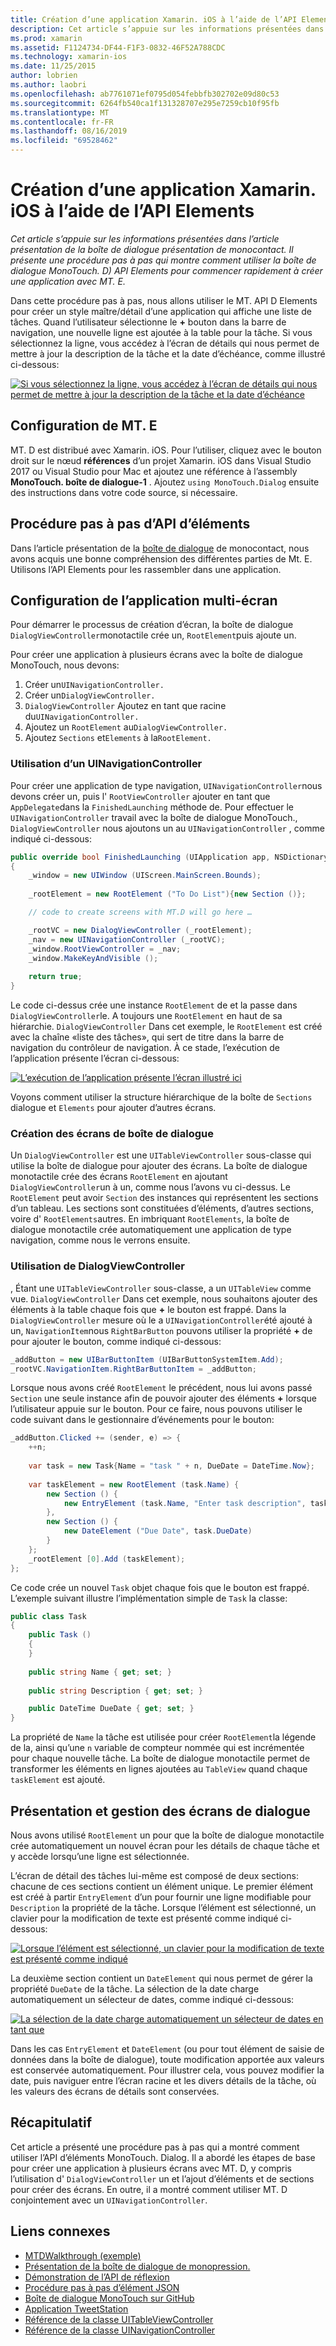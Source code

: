 ```yaml
---
title: Création d’une application Xamarin. iOS à l’aide de l’API Elements
description: Cet article s’appuie sur les informations présentées dans l’article présentation de la boîte de dialogue présentation de monocontact. Il présente une procédure pas à pas qui montre comment utiliser la boîte de dialogue MonoTouch. D) API Elements pour commencer rapidement à créer une application avec MT. E.
ms.prod: xamarin
ms.assetid: F1124734-DF44-F1F3-0832-46F52A788CDC
ms.technology: xamarin-ios
ms.date: 11/25/2015
author: lobrien
ms.author: laobri
ms.openlocfilehash: ab7761071ef0795d054febbfb302702e09d80c53
ms.sourcegitcommit: 6264fb540ca1f131328707e295e7259cb10f95fb
ms.translationtype: MT
ms.contentlocale: fr-FR
ms.lasthandoff: 08/16/2019
ms.locfileid: "69528462"
---
```

# <a name="creating-a-xamarinios-application-using-the-elements-api"></a>Création d’une application Xamarin. iOS à l’aide de l’API Elements

_Cet article s’appuie sur les informations présentées dans l’article présentation de la boîte de dialogue présentation de monocontact. Il présente une procédure pas à pas qui montre comment utiliser la boîte de dialogue MonoTouch. D) API Elements pour commencer rapidement à créer une application avec MT. E._

Dans cette procédure pas à pas, nous allons utiliser le MT. API D Elements pour créer un style maître/détail d’une application qui affiche une liste de tâches. Quand l’utilisateur sélectionne le **+** bouton dans la barre de navigation, une nouvelle ligne est ajoutée à la table pour la tâche. Si vous sélectionnez la ligne, vous accédez à l’écran de détails qui nous permet de mettre à jour la description de la tâche et la date d’échéance, comme illustré ci-dessous:

 [![](elements-api-walkthrough-images/01-task-list-app.png "Si vous sélectionnez la ligne, vous accédez à l’écran de détails qui nous permet de mettre à jour la description de la tâche et la date d’échéance")](elements-api-walkthrough-images/01-task-list-app.png#lightbox)

 ## <a name="setting-up-mtd"></a>Configuration de MT. E

MT. D est distribué avec Xamarin. iOS. Pour l’utiliser, cliquez avec le bouton droit sur le nœud **références** d’un projet Xamarin. iOS dans Visual Studio 2017 ou Visual Studio pour Mac et ajoutez une référence à l’assembly **MonoTouch. boîte de dialogue-1** . Ajoutez `using MonoTouch.Dialog` ensuite des instructions dans votre code source, si nécessaire.

## <a name="elements-api-walkthrough"></a>Procédure pas à pas d’API d’éléments

Dans l’article présentation de la [boîte de dialogue](~/ios/user-interface/monotouch.dialog/index.md) de monocontact, nous avons acquis une bonne compréhension des différentes parties de Mt. E. Utilisons l’API Elements pour les rassembler dans une application.

## <a name="setting-up-the-multi-screen-application"></a>Configuration de l’application multi-écran

Pour démarrer le processus de création d’écran, la boîte de dialogue `DialogViewController`monotactile crée un, `RootElement`puis ajoute un.

Pour créer une application à plusieurs écrans avec la boîte de dialogue MonoTouch, nous devons:

1. Créer un`UINavigationController.`
1. Créer un`DialogViewController.`
1. `DialogViewController` Ajoutez en tant que racine du`UINavigationController.` 
1. Ajoutez un `RootElement` au`DialogViewController.`
1. Ajoutez `Sections` et`Elements` à la`RootElement.` 

### <a name="using-a-uinavigationcontroller"></a>Utilisation d’un UINavigationController

Pour créer une application de type navigation, `UINavigationController`nous devons créer un, puis l' `RootViewController` ajouter en tant que `AppDelegate`dans la `FinishedLaunching` méthode de. Pour effectuer le `UINavigationController` travail avec la boîte de dialogue MonoTouch., `DialogViewController` nous ajoutons un au `UINavigationController` , comme indiqué ci-dessous:

```csharp
public override bool FinishedLaunching (UIApplication app, NSDictionary options)
{
    _window = new UIWindow (UIScreen.MainScreen.Bounds);
            
    _rootElement = new RootElement ("To Do List"){new Section ()};

    // code to create screens with MT.D will go here …

    _rootVC = new DialogViewController (_rootElement);
    _nav = new UINavigationController (_rootVC);
    _window.RootViewController = _nav;
    _window.MakeKeyAndVisible ();
            
    return true;
}
```

Le code ci-dessus crée une instance `RootElement` de et la passe dans `DialogViewController`le. A toujours une `RootElement` en haut de sa hiérarchie. `DialogViewController` Dans cet exemple, le `RootElement` est créé avec la chaîne «liste des tâches», qui sert de titre dans la barre de navigation du contrôleur de navigation. À ce stade, l’exécution de l’application présente l’écran ci-dessous:

 [![](elements-api-walkthrough-images/02-to-do-list-screen-.png "L’exécution de l’application présente l’écran illustré ici")](elements-api-walkthrough-images/02-to-do-list-screen-.png#lightbox)

Voyons comment utiliser la structure hiérarchique de la boîte de `Sections` dialogue et `Elements` pour ajouter d’autres écrans.

### <a name="creating-the-dialog-screens"></a>Création des écrans de boîte de dialogue

Un `DialogViewController` est une `UITableViewController` sous-classe qui utilise la boîte de dialogue pour ajouter des écrans. La boîte de dialogue monotactile crée des écrans `RootElement` en ajoutant `DialogViewController`un à un, comme nous l’avons vu ci-dessus. Le `RootElement` peut avoir `Section` des instances qui représentent les sections d’un tableau.
Les sections sont constituées d’éléments, d’autres sections, voire d' `RootElements`autres. En imbriquant `RootElements`, la boîte de dialogue monotactile crée automatiquement une application de type navigation, comme nous le verrons ensuite.

### <a name="using-dialogviewcontroller"></a>Utilisation de DialogViewController

, Étant une `UITableViewController` sous-classe, a un `UITableView` comme vue. `DialogViewController` Dans cet exemple, nous souhaitons ajouter des éléments à la table chaque fois que **+** le bouton est frappé. Dans la `DialogViewController` mesure où le a `UINavigationController`été ajouté à un, `NavigationItem`nous `RightBarButton` pouvons utiliser la propriété **+** de pour ajouter le bouton, comme indiqué ci-dessous:

```csharp
_addButton = new UIBarButtonItem (UIBarButtonSystemItem.Add);
_rootVC.NavigationItem.RightBarButtonItem = _addButton;
```

Lorsque nous avons créé `RootElement` le précédent, nous lui avons passé `Section` une seule instance afin de pouvoir ajouter des éléments **+** lorsque l’utilisateur appuie sur le bouton. Pour ce faire, nous pouvons utiliser le code suivant dans le gestionnaire d’événements pour le bouton:

```csharp
_addButton.Clicked += (sender, e) => {                
    ++n;
                
    var task = new Task{Name = "task " + n, DueDate = DateTime.Now};
                
    var taskElement = new RootElement (task.Name) {
        new Section () {
            new EntryElement (task.Name, "Enter task description", task.Description)
        },
        new Section () {
            new DateElement ("Due Date", task.DueDate)
        }
    };
    _rootElement [0].Add (taskElement);
};
```

Ce code crée un nouvel `Task` objet chaque fois que le bouton est frappé. L’exemple suivant illustre l’implémentation simple de `Task` la classe:

```csharp
public class Task
{   
    public Task ()
    {
    }
      
    public string Name { get; set; }
        
    public string Description { get; set; }

    public DateTime DueDate { get; set; }
}
```

La propriété de `Name` la tâche est utilisée pour créer `RootElement`la légende de la, ainsi qu’une `n` variable de compteur nommée qui est incrémentée pour chaque nouvelle tâche. La boîte de dialogue monotactile permet de transformer les éléments en lignes ajoutées au `TableView` quand chaque `taskElement` est ajouté.

## <a name="presenting-and-managing-dialog-screens"></a>Présentation et gestion des écrans de dialogue

Nous avons utilisé `RootElement` un pour que la boîte de dialogue monotactile crée automatiquement un nouvel écran pour les détails de chaque tâche et y accède lorsqu’une ligne est sélectionnée.

L’écran de détail des tâches lui-même est composé de deux sections: chacune de ces sections contient un élément unique. Le premier élément est créé à partir `EntryElement` d’un pour fournir une ligne modifiable pour `Description` la propriété de la tâche. Lorsque l’élément est sélectionné, un clavier pour la modification de texte est présenté comme indiqué ci-dessous:

 [![](elements-api-walkthrough-images/03-create-task.png "Lorsque l’élément est sélectionné, un clavier pour la modification de texte est présenté comme indiqué")](elements-api-walkthrough-images/03-create-task.png#lightbox)

La deuxième section contient un `DateElement` qui nous permet de gérer la propriété `DueDate` de la tâche. La sélection de la date charge automatiquement un sélecteur de dates, comme indiqué ci-dessous:

 [![](elements-api-walkthrough-images/04-date-picker.png "La sélection de la date charge automatiquement un sélecteur de dates en tant que")](elements-api-walkthrough-images/04-date-picker.png#lightbox)

Dans les cas `EntryElement` et `DateElement` (ou pour tout élément de saisie de données dans la boîte de dialogue), toute modification apportée aux valeurs est conservée automatiquement. Pour illustrer cela, vous pouvez modifier la date, puis naviguer entre l’écran racine et les divers détails de la tâche, où les valeurs des écrans de détails sont conservées.

## <a name="summary"></a>Récapitulatif

Cet article a présenté une procédure pas à pas qui a montré comment utiliser l’API d’éléments MonoTouch. Dialog. Il a abordé les étapes de base pour créer une application à plusieurs écrans avec MT. D, y compris l’utilisation d' `DialogViewController` un et l’ajout d’éléments et de sections pour créer des écrans. En outre, il a montré comment utiliser MT. D conjointement avec un `UINavigationController`.

## <a name="related-links"></a>Liens connexes

- [MTDWalkthrough (exemple)](https://docs.microsoft.com/samples/xamarin/ios-samples/mtdwalkthrough)
- [Présentation de la boîte de dialogue de monopression.](~/ios/user-interface/monotouch.dialog/index.md)
- [Démonstration de l’API de réflexion](~/ios/user-interface/monotouch.dialog/reflection-api-walkthrough.md)
- [Procédure pas à pas d’élément JSON](~/ios/user-interface/monotouch.dialog/json-element-walkthrough.md)
- [Boîte de dialogue MonoTouch sur GitHub](https://github.com/migueldeicaza/MonoTouch.Dialog)
- [Application TweetStation](https://github.com/migueldeicaza/TweetStation)
- [Référence de la classe UITableViewController](https://developer.apple.com/library/ios/#DOCUMENTATION/UIKit/Reference/UITableViewController_Class/Reference/Reference.html)
- [Référence de la classe UINavigationController](https://developer.apple.com/library/ios/#documentation/UIKit/Reference/UINavigationController_Class/Reference/Reference.html)
